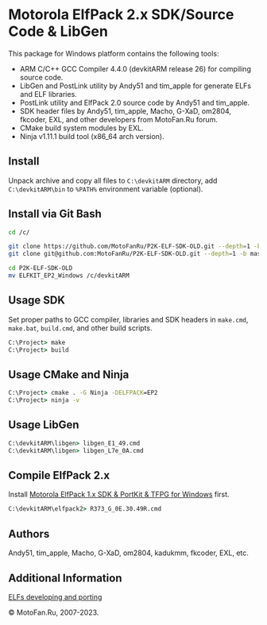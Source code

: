 Motorola ElfPack 2.x SDK/Source Code & LibGen
=============================================

This package for Windows platform contains the following tools:

* ARM C/C++ GCC Compiler 4.4.0 (devkitARM release 26) for compiling source code.
* LibGen and PostLink utility by Andy51 and tim_apple for generate ELFs and ELF libraries.
* PostLink utility and ElfPack 2.0 source code by Andy51 and tim_apple.
* SDK header files by Andy51, tim_apple, Macho, G-XaD, om2804, fkcoder, EXL, and other developers from MotoFan.Ru forum.
* CMake build system modules by EXL.
* Ninja v1.11.1 build tool (x86_64 arch version).

## Install

Unpack archive and copy all files to `C:\devkitARM` directory, add  `C:\devkitARM\bin` to `%PATH%` environment variable (optional).

## Install via Git Bash

```sh
cd /c/

git clone https://github.com/MotoFanRu/P2K-ELF-SDK-OLD.git --depth=1 -b master
git clone git@github.com:MotoFanRu/P2K-ELF-SDK-OLD.git --depth=1 -b master

cd P2K-ELF-SDK-OLD
mv ELFKIT_EP2_Windows /c/devkitARM
```

## Usage SDK

Set proper paths to GCC compiler, libraries and SDK headers in `make.cmd`, `make.bat`, `build.cmd`, and other build scripts.

```bat
C:\Project> make
C:\Project> build
```

## Usage CMake and Ninja

```bat
C:\Project> cmake . -G Ninja -DELFPACK=EP2
C:\Project> ninja -v
```

## Usage LibGen

```bat
C:\devkitARM\libgen> libgen_E1_49.cmd
C:\devkitARM\libgen> libgen_L7e_0A.cmd
```

## Compile ElfPack 2.x

Install [Motorola ElfPack 1.x SDK & PortKit & TFPG for Windows](https://github.com/MotoFanRu/ELFKIT_EP1_Windows) first.

```bat
C:\devkitARM\elfpack2> R373_G_0E.30.49R.cmd
```

## Authors

Andy51, tim_apple, Macho, G-XaD, om2804, kadukmm, fkcoder, EXL, etc.

## Additional Information

[ELFs developing and porting](https://forum.motofan.ru/index.php?showforum=184)

© MotoFan.Ru, 2007-2023.
